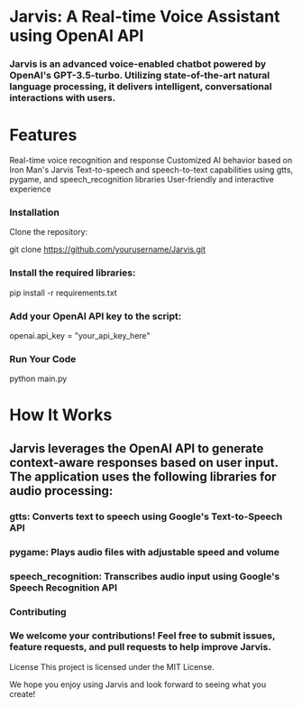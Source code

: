 # Jarvis: A Real-time Voice Assistant using OpenAI API

### Jarvis is an advanced voice-enabled chatbot powered by OpenAI's GPT-3.5-turbo. Utilizing state-of-the-art natural language processing, it delivers intelligent, conversational interactions with users.

# Features

Real-time voice recognition and response
Customized AI behavior based on Iron Man's Jarvis
Text-to-speech and speech-to-text capabilities using gtts, pygame, and speech_recognition libraries
User-friendly and interactive experience

### Installation

Clone the repository:

git clone https://github.com/yourusername/Jarvis.git

### Install the required libraries:

pip install -r requirements.txt

### Add your OpenAI API key to the script:

openai.api_key = "your_api_key_here"

### Run Your Code
python main.py


# How It Works
## Jarvis leverages the OpenAI API to generate context-aware responses based on user input. The application uses the following libraries for audio processing:

### gtts: Converts text to speech using Google's Text-to-Speech API
### pygame: Plays audio files with adjustable speed and volume
### speech_recognition: Transcribes audio input using Google's Speech Recognition API
### Contributing
### We welcome your contributions! Feel free to submit issues, feature requests, and pull requests to help improve Jarvis.

License
This project is licensed under the MIT License.

We hope you enjoy using Jarvis and look forward to seeing what you create!
